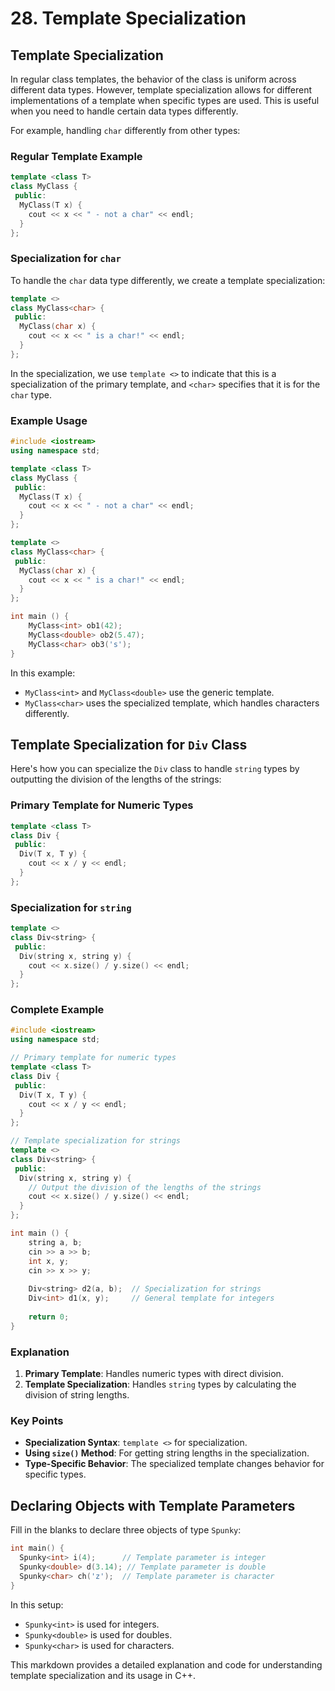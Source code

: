 # 28. Template Specialization

## Template Specialization

In regular class templates, the behavior of the class is uniform across different data types. However, template specialization allows for different implementations of a template when specific types are used. This is useful when you need to handle certain data types differently.

For example, handling `char` differently from other types:

### Regular Template Example

```cpp
template <class T>
class MyClass {
 public:
  MyClass(T x) {
    cout << x << " - not a char" << endl;
  }
};
```

### Specialization for `char`

To handle the `char` data type differently, we create a template specialization:

```cpp
template <>
class MyClass<char> {
 public:
  MyClass(char x) {
    cout << x << " is a char!" << endl;
  }
};
```

In the specialization, we use `template <>` to indicate that this is a specialization of the primary template, and `<char>` specifies that it is for the `char` type.

### Example Usage

```cpp
#include <iostream>
using namespace std;

template <class T>
class MyClass {
 public:
  MyClass(T x) {
    cout << x << " - not a char" << endl;
  }
};

template <>
class MyClass<char> {
 public:
  MyClass(char x) {
    cout << x << " is a char!" << endl;
  }
};

int main () {
    MyClass<int> ob1(42);
    MyClass<double> ob2(5.47);
    MyClass<char> ob3('s');
}
```

In this example:
- `MyClass<int>` and `MyClass<double>` use the generic template.
- `MyClass<char>` uses the specialized template, which handles characters differently.

## Template Specialization for `Div` Class

Here's how you can specialize the `Div` class to handle `string` types by outputting the division of the lengths of the strings:

### Primary Template for Numeric Types

```cpp
template <class T>
class Div {
 public:
  Div(T x, T y) {
    cout << x / y << endl;
  }
};
```

### Specialization for `string`

```cpp
template <>
class Div<string> {
 public:
  Div(string x, string y) {
    cout << x.size() / y.size() << endl;
  }
};
```

### Complete Example

```cpp
#include <iostream>
using namespace std;

// Primary template for numeric types
template <class T>
class Div {
 public:
  Div(T x, T y) {
    cout << x / y << endl;
  }
};

// Template specialization for strings
template <>
class Div<string> {
 public:
  Div(string x, string y) {
    // Output the division of the lengths of the strings
    cout << x.size() / y.size() << endl;
  }
};

int main () {
    string a, b;
    cin >> a >> b;
    int x, y;
    cin >> x >> y;
    
    Div<string> d2(a, b);  // Specialization for strings
    Div<int> d1(x, y);     // General template for integers
    
    return 0;
}
```

### Explanation

1. **Primary Template**: Handles numeric types with direct division.
2. **Template Specialization**: Handles `string` types by calculating the division of string lengths.

### Key Points

- **Specialization Syntax**: `template <>` for specialization.
- **Using `size()` Method**: For getting string lengths in the specialization.
- **Type-Specific Behavior**: The specialized template changes behavior for specific types.

## Declaring Objects with Template Parameters

Fill in the blanks to declare three objects of type `Spunky`:

```cpp
int main() {
  Spunky<int> i(4);      // Template parameter is integer
  Spunky<double> d(3.14); // Template parameter is double
  Spunky<char> ch('z');  // Template parameter is character
}
```

In this setup:
- `Spunky<int>` is used for integers.
- `Spunky<double>` is used for doubles.
- `Spunky<char>` is used for characters.


This markdown provides a detailed explanation and code for understanding template specialization and its usage in C++.